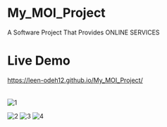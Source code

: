 # My_MOI_Project
A Software Project That Provides ONLINE SERVICES

# Live Demo
https://leen-odeh12.github.io/My_MOI_Project/
<br><br><br>
![1](https://user-images.githubusercontent.com/123558998/229318778-e3a47930-30ed-4226-a0f4-9206424133fc.png)

![2](https://user-images.githubusercontent.com/123558998/229318835-ecaf0508-4e47-4de3-b16d-7fe3f649921e.png)
![3](https://user-images.githubusercontent.com/123558998/229318948-5ee10159-35c5-417b-870c-21d614d0d286.png)
![4](https://user-images.githubusercontent.com/123558998/229319122-2192294b-5ce2-48f0-9f9c-fcf8ff35ecd5.png)
